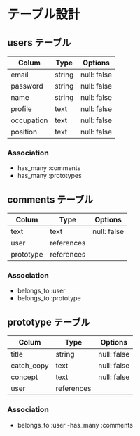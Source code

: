 # テーブル設計

## users テーブル

| Colum      |  Type    |  Options    |
| ---------- | -------- | ----------- |
| email      | string   | null: false |
| password   | string   | null: false |
| name       | string   | null: false |
| profile    | text     | null: false |
| occupation | text     | null: false |
| position   | text     | null: false |

### Association

- has_many :comments
- has_many :prototypes

## comments テーブル

| Colum      |  Type      |  Options    |
| ---------- | ---------- | ----------- |
| text       | text       | null: false |
| user       | references |             |
| prototype  | references |             |

### Association

- belongs_to :user
- belongs_to :prototype

## prototype テーブル

| Colum      |  Type         |  Options    |
| ---------- | ------------- | ----------- |
| title      | string        | null: false |
| catch_copy | text          | null: false |
| concept    | text          | null: false |
| user       | references    |             |

### Association

- belongs_to :user
-has_many :comments
